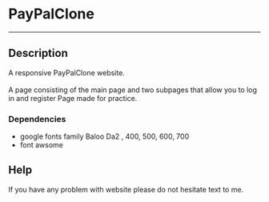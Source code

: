 # PayPalClone

-------------------------

## Description
A responsive PayPalClone website. <br/>  
A page consisting of the main page and two subpages that allow you to log in and register
Page made for practice.  <br/>  

### Dependencies

* google fonts family Baloo Da2 , 400, 500, 600, 700 
* font awsome


## Help

If you have any problem with website please do not hesitate text to me.
